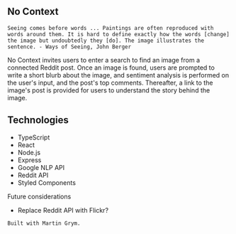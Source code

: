 ## No Context
```
Seeing comes before words ... Paintings are often reproduced with words around them. It is hard to define exactly how the words [change] the image but undoubtedly they [do]. The image illustrates the sentence. - Ways of Seeing, John Berger
```

No Context invites users to enter a search to find an image from a connected Reddit post. Once an image is found, users are prompted to write a short blurb about the image, and sentiment analysis is performed on the user's input, and the post's top comments. Thereafter, a link to the image's post is provided for users to understand the story behind the image.

## Technologies
- TypeScript
- React
- Node.js
- Express
- Google NLP API
- Reddit API
- Styled Components

Future considerations
- Replace Reddit API with Flickr?

```
Built with Martin Grym.
```
